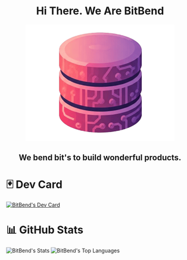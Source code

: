 <h1 align="center">
  Hi There. We Are BitBend
</h1>

<div align="center">
  <img src="bitbend.png" alt="BitBend" style="width: 400px; height: auto;">
</div>


<h2 align="center">
 We bend bit's to build wonderful products.
</h2>

# 🃏 Dev Card
<a href="https://app.daily.dev/bitbend"><img src="https://api.daily.dev/devcards/v2/QUbYiwXR3PRsAZPsMUB8E.png?type=default&r=5sv" width="356" alt="BitBend's Dev Card"/></a>

# 📊 GitHub Stats
<img src="https://github-readme-stats.vercel.app/api?username=bitbend&theme=dracula&show_icons=true&hide_border=true&count_private=true" alt="BitBend's Stats"/>
<img src="https://github-readme-stats.vercel.app/api/top-langs/?username=bitbend&theme=dracula&show_icons=true&hide_border=true&layout=compact" alt="BitBend's Top Languages"/>
